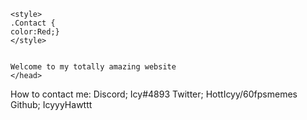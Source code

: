 <!DOCTYPE html>
<html>
  <head>
    <meta charset="utf-8">
    
    <style>
    .Contact {
    color:Red;}
    </style>
    
    
    Welcome to my totally amazing website
    </head>
   
    
  <body>
   
   <p class="Contact">How to contact me: Discord; Icy#4893 Twitter; HottIcyy/60fpsmemes Github; IcyyyHawttt</p>
   
   
   
   
   
   
   
   
   
   
   
   
   
   
   </body>
